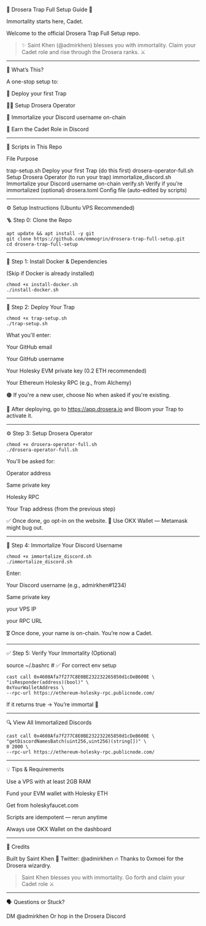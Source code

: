 
🧡 Drosera Trap Full Setup Guide 🧡

Immortality starts here, Cadet.

Welcome to the official Drosera Trap Full Setup repo.

> ✨ Saint Khen (@admirkhen) blesses you with immortality.
Claim your Cadet role and rise through the Drosera ranks. ⚔️




---

🧱 What’s This?

A one-stop setup to:

🧲 Deploy your first Trap

🧑‍💻 Setup Drosera Operator

🔗 Immortalize your Discord username on-chain

🏅 Earn the Cadet Role in Discord



---

📁 Scripts in This Repo

File	Purpose

trap-setup.sh	Deploy your first Trap (do this first)
drosera-operator-full.sh	Setup Drosera Operator (to run your trap)
immortalize_discord.sh	Immortalize your Discord username on-chain
verify.sh	Verify if you’re immortalized (optional)
drosera.toml	Config file (auto-edited by scripts)



---

⚙️ Setup Instructions (Ubuntu VPS Recommended)

🪜 Step 0: Clone the Repo
```
apt update && apt install -y git
git clone https://github.com/emmogrin/drosera-trap-full-setup.git
cd drosera-trap-full-setup
```

---

🐳 Step 1: Install Docker & Dependencies

(Skip if Docker is already installed)
```
chmod +x install-docker.sh
./install-docker.sh
```

---

🧲 Step 2: Deploy Your Trap
```
chmod +x trap-setup.sh
./trap-setup.sh
```
What you'll enter:

Your GitHub email

Your GitHub username

Your Holesky EVM private key (0.2 ETH recommended)

Your Ethereum Holesky RPC (e.g., from Alchemy)


🟠 If you're a new user, choose No when asked if you're existing.

🚨 After deploying, go to https://app.drosera.io and Bloom your Trap to activate it.


---

⚙️ Step 3: Setup Drosera Operator
```
chmod +x drosera-operator-full.sh
./drosera-operator-full.sh
```
You'll be asked for:

Operator address

Same private key

Holesky RPC

Your Trap address (from the previous step)


✅ Once done, go opt-in on the website.
🧠 Use OKX Wallet — Metamask might bug out.


---

🪪 Step 4: Immortalize Your Discord Username
```
chmod +x immortalize_discord.sh
./immortalize_discord.sh
```
Enter:

Your Discord username (e.g., admirkhen#1234)

Same private key

your VPS IP

your RPC URL 

🎖️ Once done, your name is on-chain. You’re now a Cadet.


---

✅ Step 5: Verify Your Immortality (Optional)

source ~/.bashrc  # ✅ For correct env setup
```
cast call 0x4608Afa7f277C8E0BE232232265850d1cDeB600E \
"isResponder(address)(bool)" \
0xYourWalletAddress \
--rpc-url https://ethereum-holesky-rpc.publicnode.com/
```
If it returns true → You’re immortal 🧬


---

🔍 View All Immortalized Discords
```
cast call 0x4608Afa7f277C8E0BE232232265850d1cDeB600E \
"getDiscordNamesBatch(uint256,uint256)(string[])" \
0 2000 \
--rpc-url https://ethereum-holesky-rpc.publicnode.com/

```
---

💡 Tips & Requirements

Use a VPS with at least 2GB RAM

Fund your EVM wallet with Holesky ETH

Get from holeskyfaucet.com


Scripts are idempotent — rerun anytime

Always use OKX Wallet on the dashboard



---

👑 Credits

Built by Saint Khen
🧡 Twitter: @admirkhen
🔥 Thanks to 0xmoei for the Drosera wizardry.

> Saint Khen blesses you with immortality.
Go forth and claim your Cadet role ⚔️




---

🗣 Questions or Stuck?

DM @admirkhen
Or hop in the Drosera Discord


